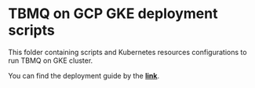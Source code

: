 # TBMQ on GCP GKE deployment scripts

This folder containing scripts and Kubernetes resources configurations to run TBMQ on GKE cluster.

You can find the deployment guide by the [**link**](https://thingsboard.io/docs/mqtt-broker/install/cluster/gcp-cluster-setup/).
